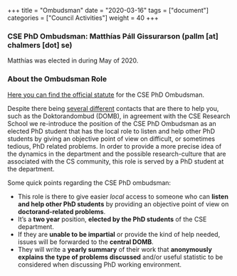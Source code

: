 +++
title = "Ombudsman"
date = "2020-03-16"
tags = ["document"]
categories = ["Council Activities"]
weight = 40
+++

### CSE PhD Ombudsman: Matthías Páll Gissurarson (pallm [at] chalmers [dot] se)

Matthías was elected in during May of 2020.


### About the Ombudsman Role

[Here you can find the official statute](/posts/council-docs/ombudsman-statutes) for the CSE PhD Ombudsman.


Despite there being <u>[several different](https://www.dokt.chs.chalmers.se/support-for-phd-students/)</u> contacts
that are there to help you, such as the Doktorandombud (DOMB), in agreement with the CSE Research School we
re-introduce the position of the CSE PhD Ombudsman as an elected PhD student that has the local role to listen
and help other PhD students by giving an objective point of view on difficult, or sometimes tedious, PhD related
problems. In order to provide a more precise idea of the dynamics in the department and the possible research-culture
that are associated with the CS community, this role is served by a PhD student at the department.

Some quick points regarding the CSE PhD ombudsman:

- This role is there to give easier *local* access to someone who can **listen and help other PhD students** by providing an objective point of view on **doctorand-related problems**.
- It’s a **two year** position, **elected by the PhD students** of the CSE department.
- If they are **unable to be impartial** or provide the kind of help needed, issues will be forwarded to the **central DOMB**.
- They will write a **yearly summary** of their work that **anonymously explains the type of problems discussed** and/or useful statistic to be considered when discussing PhD working environment.



